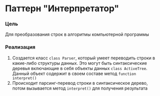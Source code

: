 # Паттерн "Интерпретатор"

### Цель

Для преобразования строк в алгоритмы компьютерной программы

### Реализация

1. Создается класс `class Parser`, который умеет переводить строки в какие-либо структуры данных. Это могут быть
   синтаксические деревья включающие в себя объекты данных `class ActiveTree`. Данный объект содержит в своем составе
   метод `function interpret()`
2. Происходит парсинг-перевод строки в синтаксическое дерево, потом вызывается метод `interpret()` для получения
   результата